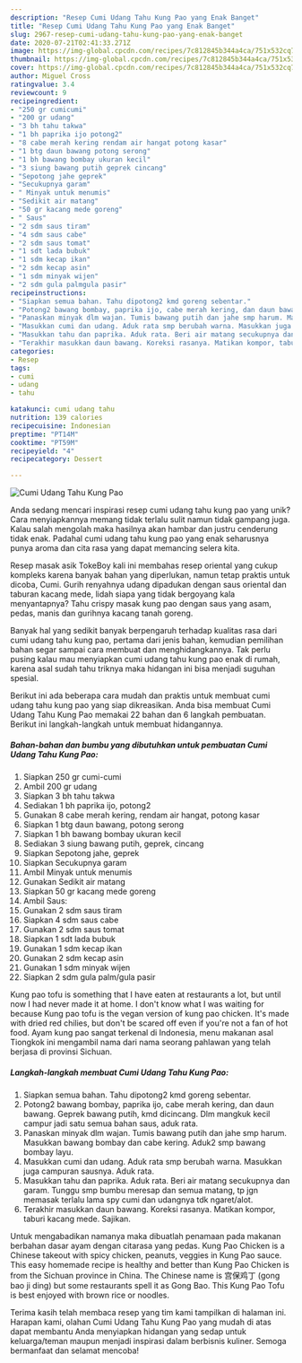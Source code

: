 ```yaml
---
description: "Resep Cumi Udang Tahu Kung Pao yang Enak Banget"
title: "Resep Cumi Udang Tahu Kung Pao yang Enak Banget"
slug: 2967-resep-cumi-udang-tahu-kung-pao-yang-enak-banget
date: 2020-07-21T02:41:33.271Z
image: https://img-global.cpcdn.com/recipes/7c812845b344a4ca/751x532cq70/cumi-udang-tahu-kung-pao-foto-resep-utama.jpg
thumbnail: https://img-global.cpcdn.com/recipes/7c812845b344a4ca/751x532cq70/cumi-udang-tahu-kung-pao-foto-resep-utama.jpg
cover: https://img-global.cpcdn.com/recipes/7c812845b344a4ca/751x532cq70/cumi-udang-tahu-kung-pao-foto-resep-utama.jpg
author: Miguel Cross
ratingvalue: 3.4
reviewcount: 9
recipeingredient:
- "250 gr cumicumi"
- "200 gr udang"
- "3 bh tahu takwa"
- "1 bh paprika ijo potong2"
- "8 cabe merah kering rendam air hangat potong kasar"
- "1 btg daun bawang potong serong"
- "1 bh bawang bombay ukuran kecil"
- "3 siung bawang putih geprek cincang"
- "Sepotong jahe geprek"
- "Secukupnya garam"
- " Minyak untuk menumis"
- "Sedikit air matang"
- "50 gr kacang mede goreng"
- " Saus"
- "2 sdm saus tiram"
- "4 sdm saus cabe"
- "2 sdm saus tomat"
- "1 sdt lada bubuk"
- "1 sdm kecap ikan"
- "2 sdm kecap asin"
- "1 sdm minyak wijen"
- "2 sdm gula palmgula pasir"
recipeinstructions:
- "Siapkan semua bahan. Tahu dipotong2 kmd goreng sebentar."
- "Potong2 bawang bombay, paprika ijo, cabe merah kering, dan daun bawang. Geprek bawang putih, kmd dicincang. Dlm mangkuk kecil campur jadi satu semua bahan saus, aduk rata."
- "Panaskan minyak dlm wajan. Tumis bawang putih dan jahe smp harum. Masukkan bawang bombay dan cabe kering. Aduk2 smp bawang bombay layu."
- "Masukkan cumi dan udang. Aduk rata smp berubah warna. Masukkan juga campuran sausnya. Aduk rata."
- "Masukkan tahu dan paprika. Aduk rata. Beri air matang secukupnya dan garam. Tunggu smp bumbu meresap dan semua matang, tp jgn memasak terlalu lama spy cumi dan udangnya tdk ngaret/alot."
- "Terakhir masukkan daun bawang. Koreksi rasanya. Matikan kompor, taburi kacang mede. Sajikan."
categories:
- Resep
tags:
- cumi
- udang
- tahu

katakunci: cumi udang tahu 
nutrition: 139 calories
recipecuisine: Indonesian
preptime: "PT14M"
cooktime: "PT59M"
recipeyield: "4"
recipecategory: Dessert

---
```



![Cumi Udang Tahu Kung Pao](https://img-global.cpcdn.com/recipes/7c812845b344a4ca/751x532cq70/cumi-udang-tahu-kung-pao-foto-resep-utama.jpg)

Anda sedang mencari inspirasi resep cumi udang tahu kung pao yang unik? Cara menyiapkannya memang tidak terlalu sulit namun tidak gampang juga. Kalau salah mengolah maka hasilnya akan hambar dan justru cenderung tidak enak. Padahal cumi udang tahu kung pao yang enak seharusnya punya aroma dan cita rasa yang dapat memancing selera kita.

Resep masak asik TokeBoy kali ini membahas resep oriental yang cukup kompleks karena banyak bahan yang diperlukan, namun tetap praktis untuk dicoba, Cumi. Gurih renyahnya udang dipadukan dengan saus oriental dan taburan kacang mede, lidah siapa yang tidak bergoyang kala menyantapnya? Tahu crispy masak kung pao dengan saus yang asam, pedas, manis dan gurihnya kacang tanah goreng.

Banyak hal yang sedikit banyak berpengaruh terhadap kualitas rasa dari cumi udang tahu kung pao, pertama dari jenis bahan, kemudian pemilihan bahan segar sampai cara membuat dan menghidangkannya. Tak perlu pusing kalau mau menyiapkan cumi udang tahu kung pao enak di rumah, karena asal sudah tahu triknya maka hidangan ini bisa menjadi suguhan spesial.


Berikut ini ada beberapa cara mudah dan praktis untuk membuat cumi udang tahu kung pao yang siap dikreasikan. Anda bisa membuat Cumi Udang Tahu Kung Pao memakai 22 bahan dan 6 langkah pembuatan. Berikut ini langkah-langkah untuk membuat hidangannya.

<!--inarticleads1-->

##### Bahan-bahan dan bumbu yang dibutuhkan untuk pembuatan Cumi Udang Tahu Kung Pao:

1. Siapkan 250 gr cumi-cumi
1. Ambil 200 gr udang
1. Siapkan 3 bh tahu takwa
1. Sediakan 1 bh paprika ijo, potong2
1. Gunakan 8 cabe merah kering, rendam air hangat, potong kasar
1. Siapkan 1 btg daun bawang, potong serong
1. Siapkan 1 bh bawang bombay ukuran kecil
1. Sediakan 3 siung bawang putih, geprek, cincang
1. Siapkan Sepotong jahe, geprek
1. Siapkan Secukupnya garam
1. Ambil  Minyak untuk menumis
1. Gunakan Sedikit air matang
1. Siapkan 50 gr kacang mede goreng
1. Ambil  Saus:
1. Gunakan 2 sdm saus tiram
1. Siapkan 4 sdm saus cabe
1. Gunakan 2 sdm saus tomat
1. Siapkan 1 sdt lada bubuk
1. Gunakan 1 sdm kecap ikan
1. Gunakan 2 sdm kecap asin
1. Gunakan 1 sdm minyak wijen
1. Siapkan 2 sdm gula palm/gula pasir


Kung pao tofu is something that I have eaten at restaurants a lot, but until now I had never made it at home. I don&#39;t know what I was waiting for because Kung pao tofu is the vegan version of kung pao chicken. It&#39;s made with dried red chilies, but don&#39;t be scared off even if you&#39;re not a fan of hot food. Ayam kung pao sangat terkenal di Indonesia, menu makanan asal Tiongkok ini mengambil nama dari nama seorang pahlawan yang telah berjasa di provinsi Sichuan. 

<!--inarticleads2-->

##### Langkah-langkah membuat Cumi Udang Tahu Kung Pao:

1. Siapkan semua bahan. Tahu dipotong2 kmd goreng sebentar.
1. Potong2 bawang bombay, paprika ijo, cabe merah kering, dan daun bawang. Geprek bawang putih, kmd dicincang. Dlm mangkuk kecil campur jadi satu semua bahan saus, aduk rata.
1. Panaskan minyak dlm wajan. Tumis bawang putih dan jahe smp harum. Masukkan bawang bombay dan cabe kering. Aduk2 smp bawang bombay layu.
1. Masukkan cumi dan udang. Aduk rata smp berubah warna. Masukkan juga campuran sausnya. Aduk rata.
1. Masukkan tahu dan paprika. Aduk rata. Beri air matang secukupnya dan garam. Tunggu smp bumbu meresap dan semua matang, tp jgn memasak terlalu lama spy cumi dan udangnya tdk ngaret/alot.
1. Terakhir masukkan daun bawang. Koreksi rasanya. Matikan kompor, taburi kacang mede. Sajikan.


Untuk mengabadikan namanya maka dibuatlah penamaan pada makanan berbahan dasar ayam dengan citarasa yang pedas. Kung Pao Chicken is a Chinese takeout with spicy chicken, peanuts, veggies in Kung Pao sauce. This easy homemade recipe is healthy and better than Kung Pao Chicken is from the Sichuan province in China. The Chinese name is 宫保鸡丁 (gong bao ji ding) but some restaurants spell it as Gong Bao. This Kung Pao Tofu is best enjoyed with brown rice or noodles. 

Terima kasih telah membaca resep yang tim kami tampilkan di halaman ini. Harapan kami, olahan Cumi Udang Tahu Kung Pao yang mudah di atas dapat membantu Anda menyiapkan hidangan yang sedap untuk keluarga/teman maupun menjadi inspirasi dalam berbisnis kuliner. Semoga bermanfaat dan selamat mencoba!

